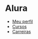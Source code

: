 # Alura

* [Meu perfil](https://cursos.alura.com.br/user/fromnanda)
* [Cursos](https://github.com/fromnanda/alura-cursos/blob/master/courses.md)
* [Carreiras](https://github.com/fromnanda/alura-cursos/blob/master/carrers.md)